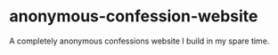 # anonymous-confession-website
A completely anonymous confessions website I build in my spare time.
